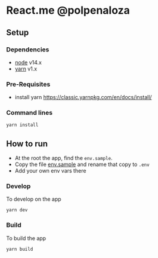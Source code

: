 # React.me @polpenaloza


## Setup

### Dependencies

- [node](https://nodejs.org/en/download/) v14.x
- [yarn](https://classic.yarnpkg.com/en/docs/install/) v1.x

### Pre-Requisites

- install yarn https://classic.yarnpkg.com/en/docs/install/

### Command lines

```sh
yarn install
```

## How to run

- At the root the app, find the `env.sample`.
- Copy the file [env.sample](./.env.sample) and rename that copy to `.env`
- Add your own env vars there

### Develop

To develop on the app

```
yarn dev
```

### Build

To build the app

```
yarn build
```
